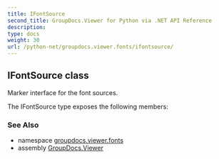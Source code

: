 ```yaml
---
title: IFontSource
second_title: GroupDocs.Viewer for Python via .NET API Reference
description: 
type: docs
weight: 30
url: /python-net/groupdocs.viewer.fonts/ifontsource/
---
```


## IFontSource class

Marker interface for the font sources.

The IFontSource type exposes the following members:

### See Also

* namespace [groupdocs.viewer.fonts](/python-net/groupdocs.viewer.fonts/)
* assembly [GroupDocs.Viewer](/viewer/python-net/)

